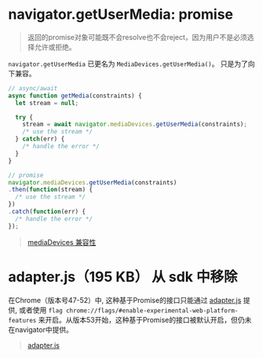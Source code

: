 # navigator.getUserMedia: promise

>返回的promise对象可能既不会resolve也不会reject，因为用户不是必须选择允许或拒绝。

`navigator.getUserMedia` 已更名为 `MediaDevices.getUserMedia()`。 只是为了向下兼容。

```js
// async/await
async function getMedia(constraints) {
  let stream = null;

  try {
    stream = await navigator.mediaDevices.getUserMedia(constraints);
    /* use the stream */
  } catch(err) {
    /* handle the error */
  }
}

// promise
navigator.mediaDevices.getUserMedia(constraints)
.then(function(stream) {
  /* use the stream */
})
.catch(function(err) {
  /* handle the error */
});
```

>[mediaDevices 兼容性](https://caniuse.com/#search=mediaDevices)

# adapter.js（195 KB） 从 sdk 中移除

在Chrome（版本号47-52）中, 这种基于Promise的接口只能通过 [adapter.js](https://github.com/webrtc/adapter) 提供, 或者使用 `flag chrome://flags/#enable-experimental-web-platform-features` 来开启。从版本53开始，这种基于Promise的接口被默认开启，但仍未在navigator中提供。

>[adapter.js](https://github.com/webrtcHacks/adapter)